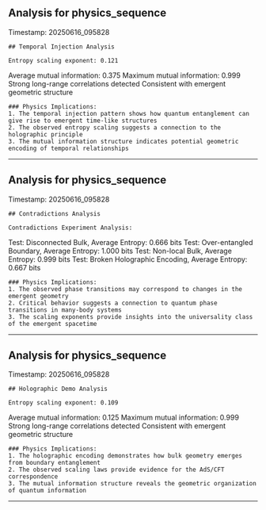 ## Analysis for physics_sequence

Timestamp: 20250616_095828


    ## Temporal Injection Analysis
    
    Entropy scaling exponent: 0.121
Average mutual information: 0.375
Maximum mutual information: 0.999
Strong long-range correlations detected
Consistent with emergent geometric structure
    
    ### Physics Implications:
    1. The temporal injection pattern shows how quantum entanglement can give rise to emergent time-like structures
    2. The observed entropy scaling suggests a connection to the holographic principle
    3. The mutual information structure indicates potential geometric encoding of temporal relationships
    

---

## Analysis for physics_sequence

Timestamp: 20250616_095828


    ## Contradictions Analysis
    
    Contradictions Experiment Analysis:
Test: Disconnected Bulk, Average Entropy: 0.666 bits
Test: Over-entangled Boundary, Average Entropy: 1.000 bits
Test: Non-local Bulk, Average Entropy: 0.999 bits
Test: Broken Holographic Encoding, Average Entropy: 0.667 bits

    
    ### Physics Implications:
    1. The observed phase transitions may correspond to changes in the emergent geometry
    2. Critical behavior suggests a connection to quantum phase transitions in many-body systems
    3. The scaling exponents provide insights into the universality class of the emergent spacetime
    

---

## Analysis for physics_sequence

Timestamp: 20250616_095828


    ## Holographic Demo Analysis
    
    Entropy scaling exponent: 0.109
Average mutual information: 0.125
Maximum mutual information: 0.999
Strong long-range correlations detected
Consistent with emergent geometric structure
    
    ### Physics Implications:
    1. The holographic encoding demonstrates how bulk geometry emerges from boundary entanglement
    2. The observed scaling laws provide evidence for the AdS/CFT correspondence
    3. The mutual information structure reveals the geometric organization of quantum information
    

---

